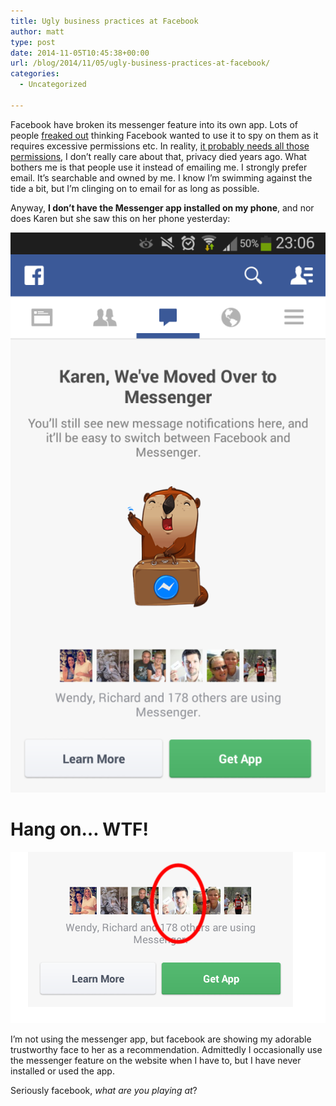 ```yaml
---
title: Ugly business practices at Facebook
author: matt
type: post
date: 2014-11-05T10:45:38+00:00
url: /blog/2014/11/05/ugly-business-practices-at-facebook/
categories:
  - Uncategorized

---
```

Facebook have broken its messenger feature into its own app. Lots of people [freaked out][1] thinking Facebook wanted to use it to spy on them as it requires excessive permissions etc. In reality, [it probably needs all those permissions][2], I don’t really care about that, privacy died years ago. What bothers me is that people use it instead of emailing me. I strongly prefer email. It’s searchable and owned by me. I know I’m swimming against the tide a bit, but I’m clinging on to email for as long as possible.

Anyway, **I don’t have the Messenger app installed on my phone**, and nor does Karen but she saw this on her phone yesterday:

[![](/wp-content/uploads/2014/11/Screenshot_2014-11-04-23-06-51-576x1024.png)][3]

# Hang on… WTF!

![](/wp-content/uploads/2014/11/rect5240.png) 

I’m not using the messenger app, but facebook are showing my adorable trustworthy face to her as a recommendation. Admittedly I occasionally use the messenger feature on the website when I have to, but I have never installed or used the app.

Seriously facebook, _what are you playing at_?

 [1]: http://techcrunch.com/2014/04/09/facebook-messenger-or-the-highway/
 [2]: http://www.techrepublic.com/article/misplaced-fear-about-facebook-messenger-for-android/
 [3]: http://www.mattburns.co.uk/blog/wp-content/uploads/2014/11/Screenshot_2014-11-04-23-06-51-2.png